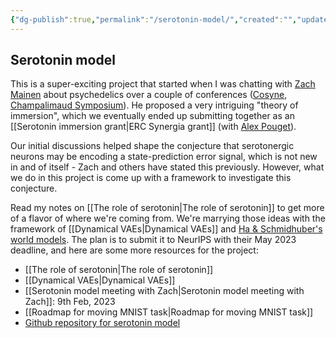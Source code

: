```yaml
---
{"dg-publish":true,"permalink":"/serotonin-model/","created":"","updated":""}
---
```



## Serotonin model

This is a super-exciting project that started when I was chatting with [Zach Mainen](https://mainenlab.org/) about psychedelics over a couple of conferences ([Cosyne](https://www.cosyne.org/), [Champalimaud Symposium](https://fchampalimaud.org/events/2022-champalimaud-research-symposium)). He proposed a very intriguing "theory of immersion", which we eventually ended up submitting together as an [[Serotonin immersion grant\|ERC Synergia grant]] (with [Alex Pouget](https://neurocenter-unige.ch/research-groups/alexandre-pouget/)). 

Our initial discussions helped shape the conjecture that serotonergic neurons may be encoding a state-prediction error signal, which is not new in and of itself - Zach and others have stated this previously. However, what we do in this project is come up with a framework to investigate this conjecture. 

Read my notes on [[The role of serotonin\|The role of serotonin]] to get more of a flavor of where we're coming from. We're marrying those ideas with the framework of [[Dynamical VAEs\|Dynamical VAEs]] and [Ha & Schmidhuber's world models](https://worldmodels.github.io/). The plan is to submit it to NeurIPS with their May 2023 deadline, and here are some more resources for the project:

- [[The role of serotonin\|The role of serotonin]]
- [[Dynamical VAEs\|Dynamical VAEs]]
- [[Serotonin model meeting with Zach\|Serotonin model meeting with Zach]]: 9th Feb, 2023
- [[Roadmap for moving MNIST task\|Roadmap for moving MNIST task]]
- [Github repository for serotonin model](https://github.com/FelixHub/serotonin_model)